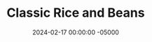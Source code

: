 ---
layout: post
title:  "Classic Rice and Beans"
date:   2024-02-17 00:00:00 -05000
categories: 
- Recipes
- Meatless
permalink: /recipes/rice-and-beans
image: /assets/Food/Meatless/Rice and Beans/rice-beans.jpg
ing: ricebeans-ing
facts: ricebeans-facts
Prep: 5
Rest: 
Cook: 45
Source1: 
Source2: 
Description: Ah rice and beans, the versatile side to nearly every meal. If you've noticed that most of my recipes are just protein+vegetable, this is why. I prefer to keep my carb separate, and that way I can decide if I want to have it or not for dinner. Most of the time when I have a carb on the side, I make some variation of rice and beans, and it's easy, cheap, and pretty healthy as far as grains go. My other go to carb side is a baked sweet potato, so check that out too<br><p><a href="baked-sweet-potato">Baked Sweet Potatoes</a></p>
Instructions: 
- Optionally, you can rinse the rice prior to cooking. This makes the rice drier and fluffier, instead of wet and clumpy (which I honestly prefer ngl, so I don't bother with this). Using a fine mesh strainer, rinse the rice under cold water until the water runs clear.<br><br>

- Add the rice to a medium pot with the water and bouillon powder (or alternatively you can use low sodium broth, or water+1/2 tsp salt). Drain and rinse your beans with a strainer, and add to the pot as well. Here I used a 29 oz can of black beans<br><br>

- When the rice is done, add in the rest of the seasonings (paprika, chili powder, cumin, garlic and onion powder, and black pepper), mix, and adjust to taste. I prefer to add in the beans in the beginning, but can you wait until now to add them as well
---